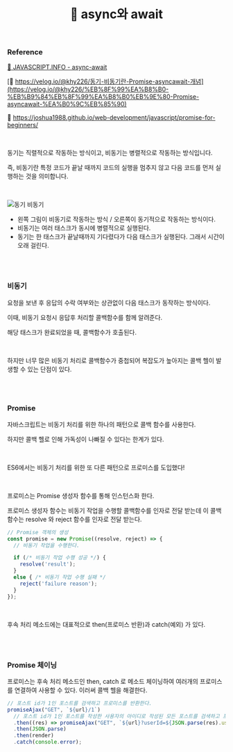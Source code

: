 # <div align="center">📍 async와 await</div>

<br>

### Reference

[🔗 JAVASCRIPT.INFO - async-await](https://ko.javascript.info/async-await)

[🔗 https://velog.io/@khy226/동기-비동기란-Promise-asyncawait-개념](https://velog.io/@khy226/%EB%8F%99%EA%B8%B0-%EB%B9%84%EB%8F%99%EA%B8%B0%EB%9E%80-Promise-asyncawait-%EA%B0%9C%EB%85%90)

🔗 https://joshua1988.github.io/web-development/javascript/promise-for-beginners/

<br>

동기는 직렬적으로 작동하는 방식이고, 비동기는 병렬적으로 작동하는 방식입니다.

즉, 비동기란 특정 코드가 끝날 때까지 코드의 실행을 멈추지 않고 다음 코드를 먼저 실행하는 것을 의미합니다.

<br>

![동기 비동기](https://github.com/mireyhgnay/js-roadmap/assets/111990266/f6a2534d-74ca-467c-a760-353480741cd3)

- 왼쪽 그림이 비동기로 작동하는 방식 / 오른쪽이 동기적으로 작동하는 방식이다.
- 비동기는 여러 태스크가 동시에 병렬적으로 실행된다.
- 동기는 한 태스크가 끝날때까지 기다렸다가 다음 태스크가 실행된다. 그래서 시간이 오래 걸린다.

<br>
<br>

### 비동기

요청을 보낸 후 응답의 수락 여부와는 상관없이 다음 태스크가 동작하는 방식이다.

이때, 비동기 요청시 응답후 처리할 콜백함수를 함께 알려준다.

해당 태스크가 완료되었을 때, 콜백함수가 호출된다.

<br>

하지만 너무 많은 비동기 처리로 콜백함수가 중첩되어 복잡도가 높아지는 콜백 헬이 발생할 수 있는 단점이 있다.

<br>
<br>

### Promise

자바스크립트는 비동기 처리를 위한 하나의 패턴으로 콜백 함수를 사용한다.

하지만 콜백 헬로 인해 가독성이 나빠질 수 있다는 한계가 있다.

<br>

ES6에서는 비동기 처리를 위한 또 다른 패턴으로 프로미스를 도입했다!

<br>

프로미스는 Promise 생성자 함수를 통해 인스턴스화 한다.

프로미스 생성자 함수는 비동기 작업을 수행할 콜백함수를 인자로 전달 받는데 이 콜백 함수는 resolve 와 reject 함수를 인자로 전달 받는다.

```jsx
// Promise 객체의 생성
const promise = new Promise((resolve, reject) => {
  // 비동기 작업을 수행한다.

  if (/* 비동기 작업 수행 성공 */) {
    resolve('result');
  }
  else { /* 비동기 작업 수행 실패 */
    reject('failure reason');
  }
});
```

<br>

후속 처리 메소드에는 대표적으로 then(프로미스 반환)과 catch(예외) 가 있다.

<br>
<br>

### Promise 체이닝

프로미스는 후속 처리 메소드인 then, catch 로 메소드 체이닝하여 여러개의 프로미스를 연결하여 사용할 수 있다. 이러써 콜백 헬을 해결한다.

```jsx
// 포스트 id가 1인 포스트를 검색하고 프로미스를 반환한다.
promiseAjax("GET", `${url}/1`)
  // 포스트 id가 1인 포스트를 작성한 사용자의 아이디로 작성된 모든 포스트를 검색하고 프로미스를 반환한다.
  .then((res) => promiseAjax("GET", `${url}?userId=${JSON.parse(res).userId}`))
  .then(JSON.parse)
  .then(render)
  .catch(console.error);
```
